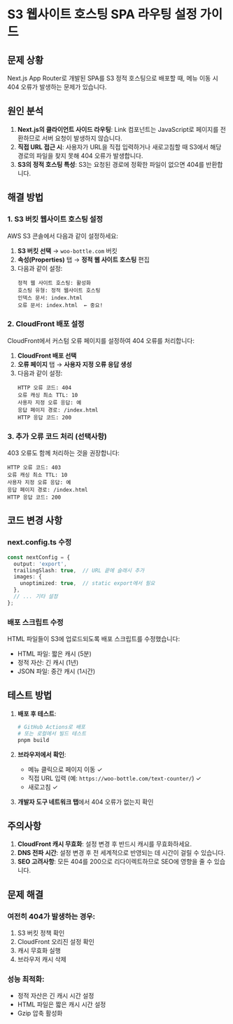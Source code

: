 # S3 웹사이트 호스팅 SPA 라우팅 설정 가이드

## 문제 상황
Next.js App Router로 개발된 SPA를 S3 정적 호스팅으로 배포할 때, 메뉴 이동 시 404 오류가 발생하는 문제가 있습니다.

## 원인 분석
1. **Next.js의 클라이언트 사이드 라우팅**: Link 컴포넌트는 JavaScript로 페이지를 전환하므로 서버 요청이 발생하지 않습니다.
2. **직접 URL 접근 시**: 사용자가 URL을 직접 입력하거나 새로고침할 때 S3에서 해당 경로의 파일을 찾지 못해 404 오류가 발생합니다.
3. **S3의 정적 호스팅 특성**: S3는 요청된 경로에 정확한 파일이 없으면 404를 반환합니다.

## 해결 방법

### 1. S3 버킷 웹사이트 호스팅 설정

AWS S3 콘솔에서 다음과 같이 설정하세요:

1. **S3 버킷 선택** → `woo-bottle.com` 버킷
2. **속성(Properties)** 탭 → **정적 웹 사이트 호스팅** 편집
3. 다음과 같이 설정:
   ```
   정적 웹 사이트 호스팅: 활성화
   호스팅 유형: 정적 웹사이트 호스팅
   인덱스 문서: index.html
   오류 문서: index.html  ← 중요!
   ```

### 2. CloudFront 배포 설정

CloudFront에서 커스텀 오류 페이지를 설정하여 404 오류를 처리합니다:

1. **CloudFront 배포 선택**
2. **오류 페이지** 탭 → **사용자 지정 오류 응답 생성**
3. 다음과 같이 설정:
   ```
   HTTP 오류 코드: 404
   오류 캐싱 최소 TTL: 10
   사용자 지정 오류 응답: 예
   응답 페이지 경로: /index.html
   HTTP 응답 코드: 200
   ```

### 3. 추가 오류 코드 처리 (선택사항)

403 오류도 함께 처리하는 것을 권장합니다:
```
HTTP 오류 코드: 403
오류 캐싱 최소 TTL: 10
사용자 지정 오류 응답: 예
응답 페이지 경로: /index.html
HTTP 응답 코드: 200
```

## 코드 변경 사항

### next.config.ts 수정
```typescript
const nextConfig = {
  output: 'export',
  trailingSlash: true,  // URL 끝에 슬래시 추가
  images: {
    unoptimized: true,  // static export에서 필요
  },
  // ... 기타 설정
};
```

### 배포 스크립트 수정
HTML 파일들이 S3에 업로드되도록 배포 스크립트를 수정했습니다:
- HTML 파일: 짧은 캐시 (5분)
- 정적 자산: 긴 캐시 (1년)
- JSON 파일: 중간 캐시 (1시간)

## 테스트 방법

1. **배포 후 테스트**:
   ```bash
   # GitHub Actions로 배포
   # 또는 로컬에서 빌드 테스트
   pnpm build
   ```

2. **브라우저에서 확인**:
   - 메뉴 클릭으로 페이지 이동 ✓
   - 직접 URL 입력 (예: `https://woo-bottle.com/text-counter/`) ✓
   - 새로고침 ✓

3. **개발자 도구 네트워크 탭**에서 404 오류가 없는지 확인

## 주의사항

1. **CloudFront 캐시 무효화**: 설정 변경 후 반드시 캐시를 무효화하세요.
2. **DNS 전파 시간**: 설정 변경 후 전 세계적으로 반영되는 데 시간이 걸릴 수 있습니다.
3. **SEO 고려사항**: 모든 404를 200으로 리다이렉트하므로 SEO에 영향을 줄 수 있습니다.

## 문제 해결

### 여전히 404가 발생하는 경우:
1. S3 버킷 정책 확인
2. CloudFront 오리진 설정 확인
3. 캐시 무효화 실행
4. 브라우저 캐시 삭제

### 성능 최적화:
- 정적 자산은 긴 캐시 시간 설정
- HTML 파일은 짧은 캐시 시간 설정
- Gzip 압축 활성화
